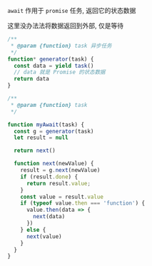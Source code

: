 ```await``` 作用于 ```promise``` 任务, 返回它的状态数据

这里没办法法将数据返回到外部, 仅是等待

```js
/**
 * @param {function} task 异步任务
 */
function* generator(task) {
  const data = yield task()
  // data 就是 Promise 的状态数据
  return data
}

/**
 * @param {function} task 
 */

function myAwait(task) {
  const g = generator(task)
  let result = null

  return next()

  function next(newValue) {
    result = g.next(newValue)
    if (result.done) {
      return result.value;
    }
    const value = result.value
    if (typeof value.then === 'function') {
      value.then(data => {
        next(data)
      })
    } else {
      next(value)
    }
  }
}
```